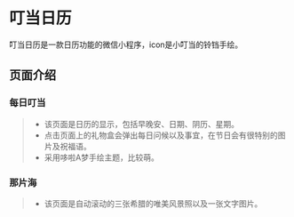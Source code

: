 # 叮当日历
叮当日历是一款日历功能的微信小程序，icon是小叮当的铃铛手绘。
## 页面介绍
### 每日叮当
>* 该页面是日历的显示，包括早晚安、日期、阴历、星期。
>* 点击页面上的礼物盒会弹出每日问候以及事宜，在节日会有很特别的图片及祝福语。
>* 采用哆啦A梦手绘主题，比较萌。
### 那片海
>* 该页面是自动滚动的三张希腊的唯美风景照以及一张文字图片。
